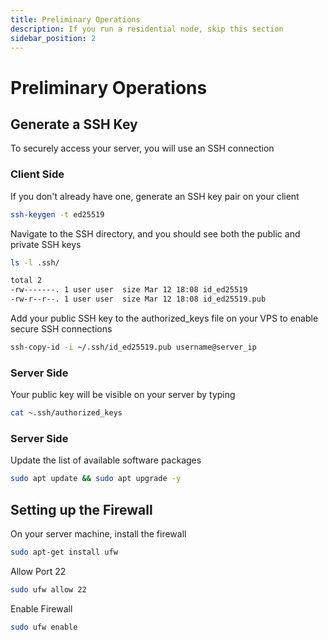 ```yaml
---
title: Preliminary Operations
description: If you run a residential node, skip this section
sidebar_position: 2
---
```


# Preliminary Operations

## Generate a SSH Key

To securely access your server, you will use an SSH connection

### Client Side

If you don't already have one, generate an SSH key pair on your client

```bash
ssh-keygen -t ed25519
```

Navigate to the SSH directory, and you should see both the public and private SSH keys

```bash
ls -l .ssh/

total 2
-rw-------. 1 user user  size Mar 12 18:08 id_ed25519
-rw-r--r--. 1 user user  size Mar 12 18:08 id_ed25519.pub
```

Add your public SSH key to the authorized_keys file on your VPS to enable secure SSH connections

```bash
ssh-copy-id -i ~/.ssh/id_ed25519.pub username@server_ip
```

### Server Side

Your public key will be visible on your server by typing

```bash
cat ~.ssh/authorized_keys
```

### Server Side

Update the list of available software packages

```bash
sudo apt update && sudo apt upgrade -y
```

## Setting up the Firewall

On your server machine, install the firewall

```bash
sudo apt-get install ufw
```

Allow Port 22

```bash
sudo ufw allow 22
```

Enable Firewall

```bash
sudo ufw enable
```